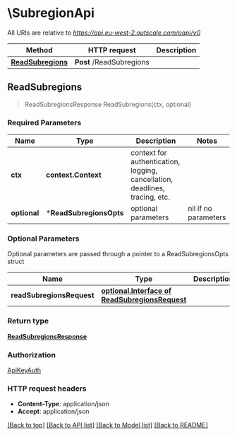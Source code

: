 # \SubregionApi

All URIs are relative to *https://api.eu-west-2.outscale.com/oapi/v0*

Method | HTTP request | Description
------------- | ------------- | -------------
[**ReadSubregions**](SubregionApi.md#ReadSubregions) | **Post** /ReadSubregions | 



## ReadSubregions

> ReadSubregionsResponse ReadSubregions(ctx, optional)



### Required Parameters


Name | Type | Description  | Notes
------------- | ------------- | ------------- | -------------
**ctx** | **context.Context** | context for authentication, logging, cancellation, deadlines, tracing, etc.
 **optional** | ***ReadSubregionsOpts** | optional parameters | nil if no parameters

### Optional Parameters

Optional parameters are passed through a pointer to a ReadSubregionsOpts struct


Name | Type | Description  | Notes
------------- | ------------- | ------------- | -------------
 **readSubregionsRequest** | [**optional.Interface of ReadSubregionsRequest**](ReadSubregionsRequest.md)|  | 

### Return type

[**ReadSubregionsResponse**](ReadSubregionsResponse.md)

### Authorization

[ApiKeyAuth](../README.md#ApiKeyAuth)

### HTTP request headers

- **Content-Type**: application/json
- **Accept**: application/json

[[Back to top]](#) [[Back to API list]](../README.md#documentation-for-api-endpoints)
[[Back to Model list]](../README.md#documentation-for-models)
[[Back to README]](../README.md)

